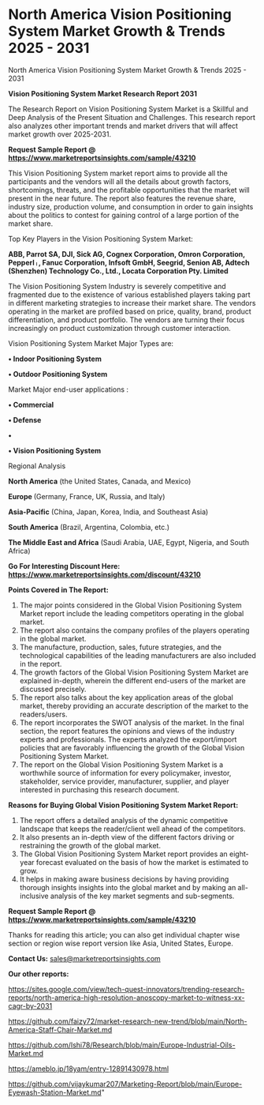 # North America Vision Positioning System Market Growth & Trends 2025 - 2031
North America Vision Positioning System Market Growth & Trends 2025 - 2031

<strong>Vision Positioning System Market Research Report 2031</strong>

The Research Report on Vision Positioning System Market is a Skillful and Deep Analysis of the Present Situation and Challenges. This research report also analyzes other important trends and market drivers that will affect market growth over 2025-2031.

<strong>Request Sample Report @ <a href=https://www.marketreportsinsights.com/sample/43210>https://www.marketreportsinsights.com/sample/43210</a></strong>

This Vision Positioning System market report aims to provide all the participants and the vendors will all the details about growth factors, shortcomings, threats, and the profitable opportunities that the market will present in the near future. The report also features the revenue share, industry size, production volume, and consumption in order to gain insights about the politics to contest for gaining control of a large portion of the market share.

Top Key Players in the Vision Positioning System Market:

<strong>ABB, Parrot SA, DJI, Sick AG, Cognex Corporation, Omron Corporation, Pepperlᛧ, Fanuc Corporation, Infsoft GmbH, Seegrid, Senion AB, Adtech (Shenzhen) Technology Co., Ltd., Locata Corporation Pty. Limited</strong>

The Vision Positioning System Industry is severely competitive and fragmented due to the existence of various established players taking part in different marketing strategies to increase their market share. The vendors operating in the market are profiled based on price, quality, brand, product differentiation, and product portfolio. The vendors are turning their focus increasingly on product customization through customer interaction.

Vision Positioning System Market Major Types are:

<strong>•  Indoor Positioning System

•  Outdoor Positioning System</strong>

Market Major end-user applications :

<strong>•  Commercial

•  Defense

•  

•  Vision Positioning System</strong>

Regional Analysis

</u><strong><b>North America</b></strong> (the United States, Canada, and Mexico)

<strong><b>Europe </b></strong>(Germany, France, UK, Russia, and Italy)

<strong><b>Asia-Pacific</b></strong> (China, Japan, Korea, India, and Southeast Asia)

<strong><b>South America</b></strong> (Brazil, Argentina, Colombia, etc.)

<strong><b>The Middle East and Africa</b></strong> (Saudi Arabia, UAE, Egypt, Nigeria, and South Africa)

<strong>Go For Interesting Discount Here: <a href=https://www.marketreportsinsights.com/discount/43210>https://www.marketreportsinsights.com/discount/43210</a></strong>

<strong>Points Covered in The Report:</strong>
<ol>
  <li>The major points considered in the Global Vision Positioning System Market report include the leading competitors operating in the global market.</li>
  <li>The report also contains the company profiles of the players operating in the global market.</li>
  <li>The manufacture, production, sales, future strategies, and the technological capabilities of the leading manufacturers are also included in the report.</li>
  <li>The growth factors of the Global Vision Positioning System Market are explained in-depth, wherein the different end-users of the market are discussed precisely.</li>
  <li>The report also talks about the key application areas of the global market, thereby providing an accurate description of the market to the readers/users.</li>
  <li>The report incorporates the SWOT analysis of the market. In the final section, the report features the opinions and views of the industry experts and professionals. The experts analyzed the export/import policies that are favorably influencing the growth of the Global Vision Positioning System Market.</li>
  <li>The report on the Global Vision Positioning System Market is a worthwhile source of information for every policymaker, investor, stakeholder, service provider, manufacturer, supplier, and player interested in purchasing this research document.</li>
</ol>
<strong>Reasons for Buying Global Vision Positioning System Market Report:</strong>

<ol>
  <li>The report offers a detailed analysis of the dynamic competitive landscape that keeps the reader/client well ahead of the competitors.</li>
  <li>It also presents an in-depth view of the different factors driving or restraining the growth of the global market.</li>
  <li>The Global Vision Positioning System Market report provides an eight-year forecast evaluated on the basis of how the market is estimated to grow.</li>
  <li>It helps in making aware business decisions by having providing thorough insights insights into the global market and by making an all-inclusive analysis of the key market segments and sub-segments.</li>
</ol>
<strong>Request Sample Report @ <a href=https://www.marketreportsinsights.com/sample/43210>https://www.marketreportsinsights.com/sample/43210</a></strong>


Thanks for reading this article; you can also get individual chapter wise section or region wise report version like Asia, United States, Europe.

<strong>Contact Us:</strong>
sales@marketreportsinsights.com

<strong>Our other reports:</strong>

<a href=https://sites.google.com/view/tech-quest-innovators/trending-research-reports/north-america-high-resolution-anoscopy-market-to-witness-xx-cagr-by-2031>https://sites.google.com/view/tech-quest-innovators/trending-research-reports/north-america-high-resolution-anoscopy-market-to-witness-xx-cagr-by-2031</a>

<a href=https://github.com/faizy72/market-research-new-trend/blob/main/North-America-Staff-Chair-Market.md>https://github.com/faizy72/market-research-new-trend/blob/main/North-America-Staff-Chair-Market.md</a>

<a href=https://github.com/Ishi78/Research/blob/main/Europe-Industrial-Oils-Market.md>https://github.com/Ishi78/Research/blob/main/Europe-Industrial-Oils-Market.md</a>

<a href=https://ameblo.jp/18yam/entry-12891430978.html>https://ameblo.jp/18yam/entry-12891430978.html</a>

<a href=https://github.com/vijaykumar207/Marketing-Report/blob/main/Europe-Eyewash-Station-Market.md>https://github.com/vijaykumar207/Marketing-Report/blob/main/Europe-Eyewash-Station-Market.md</a>"
